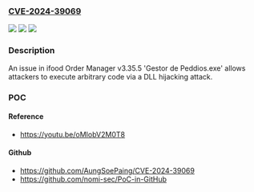 ### [CVE-2024-39069](https://cve.mitre.org/cgi-bin/cvename.cgi?name=CVE-2024-39069)
![](https://img.shields.io/static/v1?label=Product&message=n%2Fa&color=blue)
![](https://img.shields.io/static/v1?label=Version&message=n%2Fa&color=blue)
![](https://img.shields.io/static/v1?label=Vulnerability&message=n%2Fa&color=brighgreen)

### Description

An issue in ifood Order Manager v3.35.5 'Gestor de Peddios.exe' allows attackers to execute arbitrary code via a DLL hijacking attack.

### POC

#### Reference
- https://youtu.be/oMIobV2M0T8

#### Github
- https://github.com/AungSoePaing/CVE-2024-39069
- https://github.com/nomi-sec/PoC-in-GitHub

